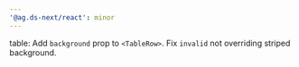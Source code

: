 ```yaml
---
'@ag.ds-next/react': minor
---
```


table: Add `background` prop to `<TableRow>`. Fix `invalid` not overriding striped background.

